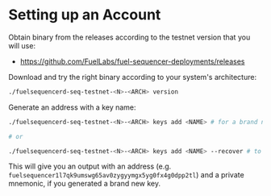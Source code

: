 # Setting up an Account

Obtain binary from the releases according to the testnet version that you will use:

- https://github.com/FuelLabs/fuel-sequencer-deployments/releases

Download and try the right binary according to your system's architecture:

```bash
./fuelsequencerd-seq-testnet-<N>-<ARCH> version
```

Generate an address with a key name:

```bash
./fuelsequencerd-seq-testnet-<N>-<ARCH> keys add <NAME> # for a brand new key

# or

./fuelsequencerd-seq-testnet-<N>-<ARCH> keys add <NAME> --recover # to create from a mnemonic
```

This will give you an output with an address (e.g. `fuelsequencer1l7qk9umswg65av0zygyymgx5yg0fx4g0dpp2tl`) and a private mnemonic, if you generated a brand new key.
